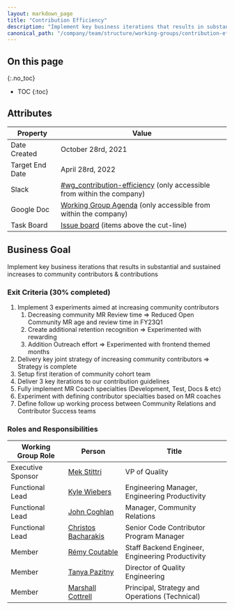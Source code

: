 ```yaml
---
layout: markdown_page
title: "Contribution Efficiency"
description: "Implement key business iterations that results in substantial and sustained increases to community contributors & contributions"
canonical_path: "/company/team/structure/working-groups/contribution-efficiency/"
---
```


## On this page
{:.no_toc}

- TOC
{:toc}

## Attributes

| Property        | Value           |
|-----------------|-----------------|
| Date Created    | October 28rd, 2021 |
| Target End Date | April 28rd, 2022 |
| Slack           | [#wg_contribution-efficiency](https://gitlab.slack.com/archives/C0223D98HHC) (only accessible from within the company) |
| Google Doc      | [Working Group Agenda](https://docs.google.com/document/d/1AOgqaslnq-WI1ICSZ1NzSnALf1Va4D5qAD191icAoSI/edit#) (only accessible from within the company) |
| Task Board      | [Issue board](https://gitlab.com/groups/gitlab-com/-/boards/3014703?label_name%5B%5D=Contribution%20Efficiency) (items above the cut-line) |

## Business Goal

Implement key business iterations that results in substantial and sustained increases to community contributors & contributions

### Exit Criteria (30% completed)

1. Implement 3 experiments aimed at increasing community contributors
   1. Decreasing community MR Review time => Reduced Open Community MR age and review time in FY23Q1 
   1. Create additional retention recognition => Experimented with rewarding 
   1. Addition Outreach effort => Experimented with frontend themed months
1. Delivery key joint strategy of increasing community contributors => Strategy is complete
1. Setup first iteration of community cohort team 
1. Deliver 3 key iterations to our contribution guidelines 
1. Fully implement MR Coach specialties (Development, Test, Docs & etc)
1. Experiment with defining contributor specialties based on MR coaches 
1. Define follow up working process between Community Relations and Contributor Success teams


### Roles and Responsibilities

| Working Group Role    | Person                                               | Title                                                      |
|-----------------------|------------------------------------------------------|------------------------------------------------------------|
| Executive Sponsor     | [Mek Stittri](https://gitlab.com/meks)               | VP of Quality                                              |
| Functional Lead       | [Kyle Wiebers](https://gitlab.com/kwiebers)          | Engineering Manager, Engineering Productivity              |
| Functional Lead       | [John Coghlan](https://gitlab.com/johncoghlan)       | Manager, Community Relations                               |
| Functional Lead       | [Christos Bacharakis](https://gitlab.com/cbacharakis)| Senior Code Contributor Program Manager                    |
| Member                | [Rémy Coutable](https://gitlab.com/rymai)            | Staff Backend Engineer, Engineering Productivity           |
| Member                | [Tanya Pazitny](https://gitlab.com/tpazitny)         | Director of Quality Engineering                            |
| Member                | [Marshall Cottrell](https://gitlab.com/marshall007)  | Principal, Strategy and Operations (Technical)             |           
